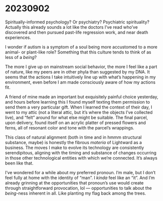# 20230902

Spiritually-informed psychology? Or psychiatry? Psychiatric spirituality? Actually this already sounds a lot like the doctors I’ve read who’ve discovered and then pursued past-life regression work, and near death experiences.

I wonder if autism is a symptom of a soul being more accustomed to a more animal- or plant-like role? Something that this culture tends to think of as less of a _being_?

The more I give up on mainstream social behavior, the more I feel like a part of nature, like my peers are in other phyla than suggested by my DNA. It seems that the actions I take intuitively line up with what’s happening in my environment, even before I am made consciously aware of how my actions fit.

A friend of mine made an important but exquisitely painful choice yesterday, and hours before learning this I found myself texting them permission to send them a very particular gift. When I learned the context of their day, I went to my attic (not a literal attic, but it’s where the objects I’ve collected live), and “felt” around for what else might be suitable. The final parcel, upon delivery, found itself on an acrylic platter of pressed flowers and ferns, all of resonant color and tone with the parcel’s wrappings.

This class of natural alignment (both in time and in hmmm structural substance, maybe) is honestly the fibrous _materia_ of Lightward as a business. The moves I make to evolve its technology are consistently serendipitous, aligning with the timing and substance of changes occurring in those other technological entities with which we’re connected. It’s always been like that.

I’ve wondered for a while about my preferred pronoun. I’m male, but I don’t feel fully at home with the identity of “man”. I _kinda_ feel like an “it”. And I’m already grinning at the opportunities that pronoun’s use would create through straightforward provocation, lol — opportunities to talk about the _being_-ness inherent in all. Like planting my flag back among the trees.
